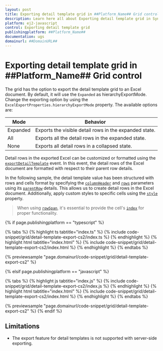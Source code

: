 ```yaml
---
layout: post
title: Exporting detail template grid in ##Platform_Name## Grid control | Syncfusion
description: Learn here all about Exporting detail template grid in Syncfusion ##Platform_Name## Grid control of Syncfusion Essential JS 2 and more.
platform: ej2-javascript
control: Exporting detail template grid 
publishingplatform: ##Platform_Name##
documentation: ugs
domainurl: ##DomainURL##
---
```


# Exporting detail template grid in ##Platform_Name## Grid control

The grid has the option to export the detail template grid to an Excel document. By default, it will use the `Expanded` as hierarchyExportMode. Change the exporting option by using the `ExcelExportProperties.hierarchyExportMode` property. The available options are:

| Mode     | Behavior    |
|----------|-------------|
| Expanded | Exports the visible detail rows in the expanded state. |
| All      | Exports all the detail rows in the expanded state. |
| None     | Exports all detail rows in a collapsed state. |

Detail rows in the exported Excel can be customized or formatted using the [`exportDetailTemplate`](../../api/grid/#exportdetailtemplate) event. In this event, the detail rows of the Excel document are formatted with respect to their parent row details.

In the following sample, the detail template value has been structured with rows and cells format by specifying the [`columnHeader`](../../api/grid/detailTemplateProperties/#columnheader) and [`rows`](../../api/grid/detailTemplateProperties/#rows) parameters using its [`parentRow`](../../api/grid/exportDetailTemplateEventArgs/#parentrow) details. This allows us to create detail rows in the Excel document. Additionally, apply custom styles to specific cells using the [`style`](../../api/grid/detailTemplateCell/#style) property.

> When using [`rowSpan`](../../api/grid/detailTemplateCell/#rowspan), it's essential to provide the cell's [`index`](../../api/grid/detailTemplateCell/#index) for proper functionality.

{% if page.publishingplatform == "typescript" %}

 {% tabs %}
{% highlight ts tabtitle="index.ts" %}
{% include code-snippet/grid/detail-template-export-cs2/index.ts %}
{% endhighlight %}
{% highlight html tabtitle="index.html" %}
{% include code-snippet/grid/detail-template-export-cs2/index.html %}
{% endhighlight %}
{% endtabs %}
        
{% previewsample "page.domainurl/code-snippet/grid/detail-template-export-cs2" %}

{% elsif page.publishingplatform == "javascript" %}

{% tabs %}
{% highlight js tabtitle="index.js" %}
{% include code-snippet/grid/detail-template-export-cs2/index.js %}
{% endhighlight %}
{% highlight html tabtitle="index.html" %}
{% include code-snippet/grid/detail-template-export-cs2/index.html %}
{% endhighlight %}
{% endtabs %}

{% previewsample "page.domainurl/code-snippet/grid/detail-template-export-cs2" %}
{% endif %}

## Limitations

* The export feature for detail templates is not supported with server-side exporting.